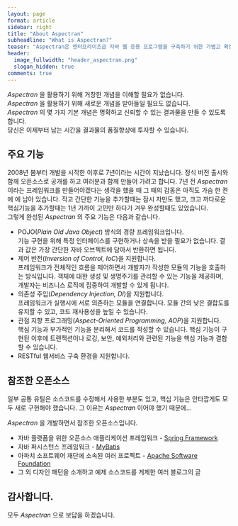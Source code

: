 ```yaml
---
layout: page
format: article
sidebar: right
title: "About Aspectran"
subheadline: "What is Aspectran?"
teaser: "Aspectran은 엔터프라이즈급 자바 웹 응용 프로그램을 구축하기 위한 가볍고 확장 가능한 프레임워크입니다."
header:
  image_fullwidth: "header_aspectran.png"
  slogan_hidden: true
comments: true
---
```

*Aspectran* 을 활용하기 위해 거창한 개념을 이해할 필요가 없습니다.  
*Aspectran* 을 활용하기 위해 새로운 개념을 받아들일 필요도 없습니다.  
*Aspectran* 의 몇 가지 기본 개념은 명확하고 신뢰할 수 있는 결과물을 만들 수 있도록 합니다.  
당신은 이제부터 남는 시간을 결과물의 품질향상에 투자할 수 있습니다.  

## 주요 기능
2008년 봄부터 개발을 시작한 이후로 7년이라는 시간이 지났습니다.
정식 버전 출시와 함께 오픈소스로 공개를 하고 여러분과 함께 만들어 가려고 합니다.
7년 전 *Aspectran* 이라는 프레임워크를 만들어야겠다는 생각을 했을 때 그 때의 감동은 아직도 가슴 한 켠에 에 남아 있습니다.
작고 간단한 기능을 추가할때는 잠시 자만도 했고,
크고 까다로운 핵심기능을 추가할때는 1년 가까이 고민만 하다가 겨우 완성할때도 있었습니다.  
그렇게 완성된 *Aspectran* 의 주요 기능은 다음과 같습니다.

* POJO(*Plain Old Java Object*) 방식의 경량 프레임워크입니다.  
  기능 구현을 위해 특정 인터페이스를 구현하거나 상속을 받을 필요가 없습니다.
  결과 값은 가장 간단한 자바 오브젝트에 담아서 반환하면 됩니다.
* 제어 반전(*Inversion of Control, IoC*)을 지원합니다.  
  프레임워크가 전체적인 흐름을 제어하면서 개발자가 작성한 모듈의 기능을 호출하는 방식입니다.
  객체에 대한 생성 및 생명주기를 관리할 수 있는 기능을 제공하며, 개발자는 비즈니스 로직에 집중하여 개발할 수 있게 됩니다.
* 의존성 주입(*Dependency Injection, DI*)을 지원합니다.  
  프레임워크가 실행시에 서로 의존하는 모듈을 연결합니다.
  모듈 간의 낮은 결합도를 유지할 수 있고, 코드 재사용성을 높일 수 있습니다.
* 관점 지향 프로그래밍(*Aspect-Oriented Programming, AOP*)을 지원합니다.  
  핵심 기능과 부가적인 기능을 분리해서 코드를 작성할 수 있습니다.
  핵심 기능이 구현된 이후에 트랜잭션이나 로깅, 보안, 예외처리와 관련된 기능을 핵심 기능과 결합할 수 있습니다.
* RESTful 웹서비스 구축 환경을 지원합니다.

## 참조한 오픈소스
일부 공통 유틸은 소스코드를 수정해서 사용한 부분도 있고, 핵심 기능은 안타깝게도 모두 새로 구현해야 했습니다.
그 이유는 *Aspectran* 이어야 했기 때문에...

*Aspectran* 을 개발하면서 참조한 오픈소스입니다.

* 자바 플랫폼을 위한 오픈소스 애플리케이션 프레임워크 - [Spring Framework][1]
* 자바 퍼시스턴스 프레임워크  - [MyBatis][2]
* 아파치 소프트웨어 재단에 소속된 여러 프로젝트 - [Apache Software Foundation][3]
* 그 외 디자인 패턴을 소개하고 예제 소스코드를 게제한 여러 블로그의 글

## 감사합니다.
모두 *Aspectran* 으로 보답을 하겠습니다.


 [1]: http://www.springsource.org/
 [2]: http://blog.mybatis.org/
 [3]: http://www.apache.org/
